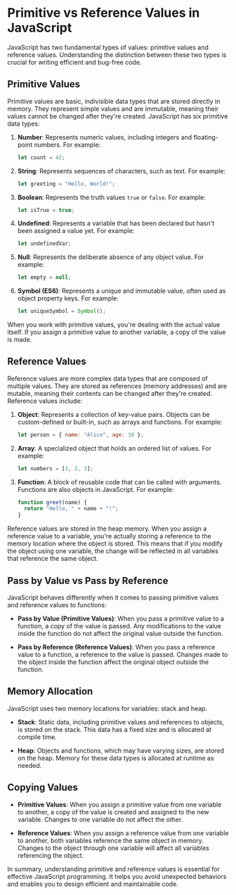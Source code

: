 
# Primitive vs Reference Values in JavaScript

JavaScript has two fundamental types of values: primitive values and reference values. Understanding the distinction between these two types is crucial for writing efficient and bug-free code.

## Primitive Values

Primitive values are basic, indivisible data types that are stored directly in memory. They represent simple values and are immutable, meaning their values cannot be changed after they're created. JavaScript has six primitive data types:

1. **Number**: Represents numeric values, including integers and floating-point numbers. For example:
   ```javascript
   let count = 42;
   ```

2. **String**: Represents sequences of characters, such as text. For example:
   ```javascript
   let greeting = "Hello, World!";
   ```

3. **Boolean**: Represents the truth values `true` or `false`. For example:
   ```javascript
   let isTrue = true;
   ```

4. **Undefined**: Represents a variable that has been declared but hasn't been assigned a value yet. For example:
   ```javascript
   let undefinedVar;
   ```

5. **Null**: Represents the deliberate absence of any object value. For example:
   ```javascript
   let empty = null;
   ```

6. **Symbol (ES6)**: Represents a unique and immutable value, often used as object property keys. For example:
   ```javascript
   let uniqueSymbol = Symbol();
   ```

When you work with primitive values, you're dealing with the actual value itself. If you assign a primitive value to another variable, a copy of the value is made.

## Reference Values

Reference values are more complex data types that are composed of multiple values. They are stored as references (memory addresses) and are mutable, meaning their contents can be changed after they're created. Reference values include:

1. **Object**: Represents a collection of key-value pairs. Objects can be custom-defined or built-in, such as arrays and functions. For example:
   ```javascript
   let person = { name: "Alice", age: 30 };
   ```

2. **Array**: A specialized object that holds an ordered list of values. For example:
   ```javascript
   let numbers = [1, 2, 3];
   ```

3. **Function**: A block of reusable code that can be called with arguments. Functions are also objects in JavaScript. For example:
   ```javascript
   function greet(name) {
     return "Hello, " + name + "!";
   }
   ```

Reference values are stored in the heap memory. When you assign a reference value to a variable, you're actually storing a reference to the memory location where the object is stored. This means that if you modify the object using one variable, the change will be reflected in all variables that reference the same object.

## Pass by Value vs Pass by Reference

JavaScript behaves differently when it comes to passing primitive values and reference values to functions:

- **Pass by Value (Primitive Values)**: When you pass a primitive value to a function, a copy of the value is passed. Any modifications to the value inside the function do not affect the original value outside the function.

- **Pass by Reference (Reference Values)**: When you pass a reference value to a function, a reference to the value is passed. Changes made to the object inside the function affect the original object outside the function.

## Memory Allocation

JavaScript uses two memory locations for variables: stack and heap.

- **Stack**: Static data, including primitive values and references to objects, is stored on the stack. This data has a fixed size and is allocated at compile time.

- **Heap**: Objects and functions, which may have varying sizes, are stored on the heap. Memory for these data types is allocated at runtime as needed.

## Copying Values

- **Primitive Values**: When you assign a primitive value from one variable to another, a copy of the value is created and assigned to the new variable. Changes to one variable do not affect the other.

- **Reference Values**: When you assign a reference value from one variable to another, both variables reference the same object in memory. Changes to the object through one variable will affect all variables referencing the object.

In summary, understanding primitive and reference values is essential for effective JavaScript programming. It helps you avoid unexpected behaviors and enables you to design efficient and maintainable code.